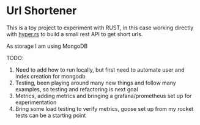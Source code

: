 # Url Shortener
This is a toy project to experiment with RUST, in this case working directly with
[hyper.rs](https://hyper.rs/) to build a small rest API to get short urls.

As storage I am using MongoDB

TODO: 
1. Need to add how to run locally, but first need to automate user and index creation for mongodb
2. Testing, been playing around many new things and follow many examples, so testing and refactoring is next goal
3. Metrics, adding metrics and bringing a grafana/prometheus set up for experimentation
4. Bring some load testing to verify metrics, goose set up from my rocket tests can be a starting point

